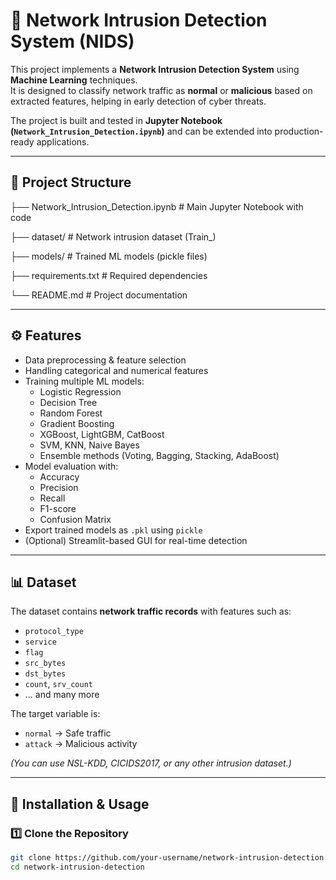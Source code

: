 # 🚨 Network Intrusion Detection System (NIDS)

This project implements a **Network Intrusion Detection System** using **Machine Learning** techniques.  
It is designed to classify network traffic as **normal** or **malicious** based on extracted features, helping in early detection of cyber threats.

The project is built and tested in **Jupyter Notebook (`Network_Intrusion_Detection.ipynb`)** and can be extended into production-ready applications.

---

## 📂 Project Structure

├── Network_Intrusion_Detection.ipynb # Main Jupyter Notebook with code

├── dataset/ # Network intrusion dataset (Train_)

├── models/ # Trained ML models (pickle files)

├── requirements.txt # Required dependencies

└── README.md # Project documentation


---

## ⚙️ Features

- Data preprocessing & feature selection
- Handling categorical and numerical features
- Training multiple ML models:
  - Logistic Regression  
  - Decision Tree  
  - Random Forest  
  - Gradient Boosting  
  - XGBoost, LightGBM, CatBoost  
  - SVM, KNN, Naive Bayes  
  - Ensemble methods (Voting, Bagging, Stacking, AdaBoost)
- Model evaluation with:
  - Accuracy
  - Precision
  - Recall
  - F1-score
  - Confusion Matrix
- Export trained models as `.pkl` using `pickle`
- (Optional) Streamlit-based GUI for real-time detection

---

## 📊 Dataset

The dataset contains **network traffic records** with features such as:

- `protocol_type`  
- `service`  
- `flag`  
- `src_bytes`  
- `dst_bytes`  
- `count`, `srv_count`  
- ... and many more  

The target variable is:
- `normal` → Safe traffic  
- `attack` → Malicious activity  

*(You can use NSL-KDD, CICIDS2017, or any other intrusion dataset.)*

---

## 🚀 Installation & Usage

### 1️⃣ Clone the Repository
```bash
git clone https://github.com/your-username/network-intrusion-detection.git
cd network-intrusion-detection
